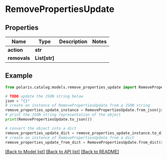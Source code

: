 <!--

 Licensed to the Apache Software Foundation (ASF) under one
 or more contributor license agreements.  See the NOTICE file
 distributed with this work for additional information
 regarding copyright ownership.  The ASF licenses this file
 to you under the Apache License, Version 2.0 (the
 "License"); you may not use this file except in compliance
 with the License.  You may obtain a copy of the License at

   http://www.apache.org/licenses/LICENSE-2.0

 Unless required by applicable law or agreed to in writing,
 software distributed under the License is distributed on an
 "AS IS" BASIS, WITHOUT WARRANTIES OR CONDITIONS OF ANY
 KIND, either express or implied.  See the License for the
 specific language governing permissions and limitations
 under the License.

-->
# RemovePropertiesUpdate


## Properties

Name | Type | Description | Notes
------------ | ------------- | ------------- | -------------
**action** | **str** |  | 
**removals** | **List[str]** |  | 

## Example

```python
from polaris.catalog.models.remove_properties_update import RemovePropertiesUpdate

# TODO update the JSON string below
json = "{}"
# create an instance of RemovePropertiesUpdate from a JSON string
remove_properties_update_instance = RemovePropertiesUpdate.from_json(json)
# print the JSON string representation of the object
print(RemovePropertiesUpdate.to_json())

# convert the object into a dict
remove_properties_update_dict = remove_properties_update_instance.to_dict()
# create an instance of RemovePropertiesUpdate from a dict
remove_properties_update_from_dict = RemovePropertiesUpdate.from_dict(remove_properties_update_dict)
```
[[Back to Model list]](../README.md#documentation-for-models) [[Back to API list]](../README.md#documentation-for-api-endpoints) [[Back to README]](../README.md)


